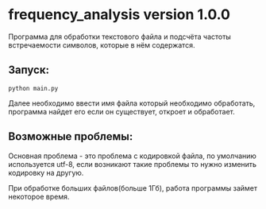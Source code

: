 # frequency_analysis version 1.0.0

Программа для обработки текстового файла и подсчёта частоты встречаемости символов, 
которые в нём содержатся.

## Запуск: 
`python main.py`

Далее необходимо ввести имя файла который необходимо обработать, 
программа найдет его если он существует, откроет и обработает.

## Возможные проблемы:

Основная проблема - это проблема с кодировкой файла, по умолчанию используется 
utf-8, если возникают такие проблемы то нужно изменить кодировку на другую.

При обработке больших файлов(больше 1Гб), работа программы займет некоторое время.